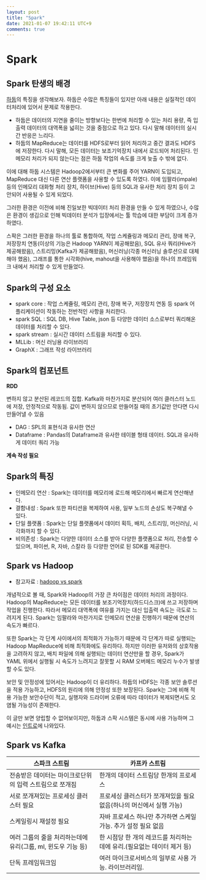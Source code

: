 ```yaml
---
layout: post
title: "Spark"
date: 2021-01-07 19:42:11 UTC+9
comments: true
---
```


# Spark

## Spark 탄생의 배경
[하둡](hadoop.md)의 특징을 생각해보자. 하둡은 수많은 특징들이 있지만 아래 내용은 실질적인 데이터처리에 있어서 문제로 작용한다.
* 하둡은 데이터의 지연을 줄이는 방향보다는 한번에 처리할 수 있는 처리 용량, 즉 입출력 데이터의 대역폭을 넓히는 것을 중점으로 하고 있다. 다시 말해 데이터의 실시간 반응은 느리다.
* 하둡의 MapReduce는 데이터를 HDFS로부터 읽어 처리하고 중간 결과도 HDFS에 저장한다. 다시 말해, 모든 데이터는 보조기억장치 내에서 로드되어 처리된다. 인메모리 처리가 되지 않는다는 점은 하둡 작업의 속도를 크게 늦출 수 밖에 없다.

이에 대해 하둡 시스템은 Hadoop2에서부터 큰 변화를 주어 YARN이 도입되고, MapReduce 대신 다른 연산 플랫폼을 사용할 수 있도록 하였다. 이에 임팔라(impale) 등의 인메모리 대화형 처리 장치, 하이브(Hive) 등의 SQL과 유사한 처리 장치 등이 고안되어 사용될 수 있게 되었다.

그러한 환경은 이전에 비해 진일보한 빅데이터 처리 환경을 만들 수 있게 하였으나, 수많은 환경이 생김으로 인해 빅데이터 분석가 입장에서는 툴 학습에 대한 부담이 크게 증가하였다.

스팍은 그러한 환경을 하나의 툴로 통합하여, 작업 스케쥴링과 메모리 관리, 장애 복구, 저장장치 연동(이상의 기능은 Hadoop YARN이 제공해왔음), SQL 유사 쿼리(Hive가 제공해왔음), 스트리밍(Kafka가 제공해왔음), 머신러닝(각종 머신러닝 솔루션으로 대체해야 했음), 그래프를 통한 시각화(hive, mahout을 사용해야 했음)을 하나의 프레임워크 내에서 처리할 수 있게 만들었다.

## Spark의 구성 요소
* spark core : 작업 스케쥴링, 메모리 관리, 장애 복구, 저장장치 연동 등 spark 어플리케이션이 작동하는 전반적인 사항을 처리한다.
* spark SQL : SQL DB, Hive Table, json 등 다양한 데이터 소스로부터 쿼리해온 데이터를 처리할 수 있다.
* spark stream : 실시간 데이터 스트림을 처리할 수 있다.
* MLLib : 머신 러닝용 라이브러리
* GraphX : 그래프 작성 라이브러리

## Spark의 컴포넌트

**RDD**

변하지 않고 분산된 레코드의 집합. Kafka와 마찬가지로 분산되어 여러 클러스터 노드에 저장, 안정적으로 작동됨. 값이 변하지 않으므로 만들어질 때의 초기값만 안다면 다시 만들어낼 수 있음

* DAG : SPL의 표현식과 유사한 연산
* Dataframe : Pandas의 Dataframe과 유사한 테이블 형태 데이터. SQL과 유사하게 데이터 쿼리 가능

**계속 작성 필요**

## Spark의 특징
* 인메모리 연산 : Spark는 데이터를 메모리에 로드해 메모리에서 빠르게 연산해낸다.
* 결함내성 : Spark 또한 파티션을 복제하여 사용, 일부 노드의 손상도 복구해낼 수 있다.
* 단일 플랫폼 : Spark는 단일 플랫폼에서 데이터 획득, 배치, 스트리밍, 머신러닝, 시각화까지 할 수 있다.
* 비의존성 : Spark는 다양한 데이터 소스를 받아 다양한 플랫폼으로 처리, 전송할 수 있으며, 파이썬, R, 자바, 스칼라 등 다양한 언어로 된 SDK를 제공한다.

## Spark vs Hadoop
* 참고자료 : [hadoop vs spark](https://logz.io/blog/hadoop-vs-spark/)

개념적으로 볼 때, Spark와 Hadoop의 가장 큰 차이점은 데이터 처리의 과정이다. Hadoop의 MapReduce는 모든 데이터를 보조기억장치(하드디스크)에 쓰고 저장하며 작업을 진행한다. 따라서 메모리 대역폭에 여유를 가지는 대신 입출력 속도는 극도로 느려지게 된다. Spark는 임팔라와 마찬가지로 인메모리 연산을 진행하기 때문에 연산의 속도가 빠르다.

또한 Spark는 각 단계 사이에서의 최적화가 가능하기 때문에 각 단계가 따로 실행되는 Hadoop MapReduce에 비해 최적화에도 유리하다. 하지만 이러한 유저와의 상호작용을 고려하지 않고, 배치 파일에 의해 실행되는 데이터 연산만을 할 경우, Spark가 YAML 위에서 실행될 시 속도가 느려지고 잘못할 시 RAM 오버헤드 메모리 누수가 발생할 수도 있다.

보안 및 안정성에 있어서는 Hadoop이 더 유리하다. 하둡의 HDFS는 각종 보안 솔루션을 적용 가능하고, HDFS의 원리에 의해 안정성 또한 보장된다. Spark는 그에 비해 적용 가능한 보안수단이 적고, 실행자와 드라이버 오류에 따라 데이터가 복제되면서도 오염될 가능성이 존재한다.

이 글만 보면 양립할 수 없어보이지만, 하둡과 스팍 시스템은 동시에 사용 가능하며 그 예시는 [인트로](intro.md)에 나와있다. 

## Spark vs Kafka
스파크 스트림 | 카프카 스트림
---|---
전송받은 데이터는 마이크로단위의 입력 스트림으로 쪼개짐 | 한개의 데이터 스트림당 한개의 프로세스
서로 쪼개져있는 프로세싱 클러스터 필요 | 프로세싱 클러스터가 쪼개져있을 필요 없음(하나의 머신에서 실행 가능)
스케일링시 재설정 필요 | 자바 프로세스 하나만 추가하면 스케일 가능. 추가 설정 필요 없음
여러 그룹의 줄을 처리하는데에 유리(그룹, ml, 윈도우 기능 등) | 한 시점당 한 개의 레코드를 처리하는데에 유리.(필요없는 데이터 제거 등)
단독 프레임워크임 | 여러 마이크로서비스의 일부로 사용 가능. 라이브러리임.

